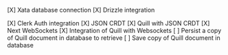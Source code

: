 [X] Xata database connection
[X] Drizzle integration
<!-- [X] Vercel Integration -->
[X] Clerk Auth integration
[X] JSON CRDT
[X] Quill with JSON CRDT
[X] Next WebSockets
[X] Integration of Quill with Websockets
[ ] Persist a copy of Quill document in database to retrieve
[ ] Save copy of Quill document in database

